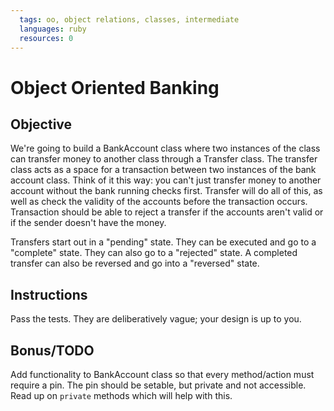 ```yaml
---
  tags: oo, object relations, classes, intermediate
  languages: ruby
  resources: 0
---
```


# Object Oriented Banking

## Objective

We're going to build a BankAccount class where two instances of the class can transfer money to another class through a Transfer class. The transfer class acts as a space for a transaction between two instances of the bank account class. Think of it this way: you can't just transfer money to another account without the bank running checks first. Transfer will do all of this, as well as check the validity of the accounts before the transaction occurs. Transaction should be able to reject a transfer if the accounts aren't valid or if the sender doesn't have the money.

Transfers start out in a "pending" state. They can be executed and go to a "complete" state. They can also go to a "rejected" state. A completed transfer can also be reversed and go into a "reversed" state.

## Instructions

Pass the tests. They are deliberatively vague; your design is up to you.

## Bonus/TODO

Add functionality to BankAccount class so that every method/action must require a pin. The pin should be setable, but private and not accessible. Read up on `private` methods which will help with this.